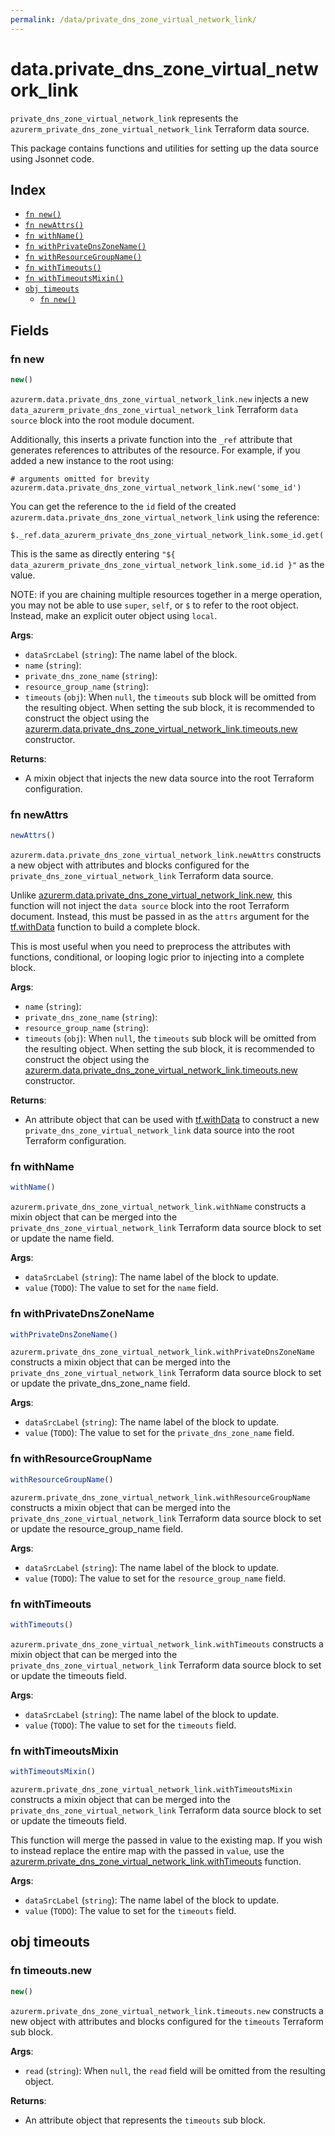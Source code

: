 ```yaml
---
permalink: /data/private_dns_zone_virtual_network_link/
---
```


# data.private_dns_zone_virtual_network_link

`private_dns_zone_virtual_network_link` represents the `azurerm_private_dns_zone_virtual_network_link` Terraform data source.



This package contains functions and utilities for setting up the data source using Jsonnet code.


## Index

* [`fn new()`](#fn-new)
* [`fn newAttrs()`](#fn-newattrs)
* [`fn withName()`](#fn-withname)
* [`fn withPrivateDnsZoneName()`](#fn-withprivatednszonename)
* [`fn withResourceGroupName()`](#fn-withresourcegroupname)
* [`fn withTimeouts()`](#fn-withtimeouts)
* [`fn withTimeoutsMixin()`](#fn-withtimeoutsmixin)
* [`obj timeouts`](#obj-timeouts)
  * [`fn new()`](#fn-timeoutsnew)

## Fields

### fn new

```ts
new()
```


`azurerm.data.private_dns_zone_virtual_network_link.new` injects a new `data_azurerm_private_dns_zone_virtual_network_link` Terraform `data source`
block into the root module document.

Additionally, this inserts a private function into the `_ref` attribute that generates references to attributes of the
resource. For example, if you added a new instance to the root using:

    # arguments omitted for brevity
    azurerm.data.private_dns_zone_virtual_network_link.new('some_id')

You can get the reference to the `id` field of the created `azurerm.data.private_dns_zone_virtual_network_link` using the reference:

    $._ref.data_azurerm_private_dns_zone_virtual_network_link.some_id.get('id')

This is the same as directly entering `"${ data_azurerm_private_dns_zone_virtual_network_link.some_id.id }"` as the value.

NOTE: if you are chaining multiple resources together in a merge operation, you may not be able to use `super`, `self`,
or `$` to refer to the root object. Instead, make an explicit outer object using `local`.

**Args**:
  - `dataSrcLabel` (`string`): The name label of the block.
  - `name` (`string`): 
  - `private_dns_zone_name` (`string`): 
  - `resource_group_name` (`string`): 
  - `timeouts` (`obj`):  When `null`, the `timeouts` sub block will be omitted from the resulting object. When setting the sub block, it is recommended to construct the object using the [azurerm.data.private_dns_zone_virtual_network_link.timeouts.new](#fn-privatednszonevirtualnetworklinktimeoutsnew) constructor.

**Returns**:
- A mixin object that injects the new data source into the root Terraform configuration.


### fn newAttrs

```ts
newAttrs()
```


`azurerm.data.private_dns_zone_virtual_network_link.newAttrs` constructs a new object with attributes and blocks configured for the `private_dns_zone_virtual_network_link`
Terraform data source.

Unlike [azurerm.data.private_dns_zone_virtual_network_link.new](#fn-privatednszonevirtualnetworklinknew), this function will not inject the `data source`
block into the root Terraform document. Instead, this must be passed in as the `attrs` argument for the
[tf.withData](https://github.com/tf-libsonnet/core/tree/main/docs#fn-withdata) function to build a complete block.

This is most useful when you need to preprocess the attributes with functions, conditional, or looping logic prior to
injecting into a complete block.

**Args**:
  - `name` (`string`): 
  - `private_dns_zone_name` (`string`): 
  - `resource_group_name` (`string`): 
  - `timeouts` (`obj`):  When `null`, the `timeouts` sub block will be omitted from the resulting object. When setting the sub block, it is recommended to construct the object using the [azurerm.data.private_dns_zone_virtual_network_link.timeouts.new](#fn-privatednszonevirtualnetworklinktimeoutsnew) constructor.

**Returns**:
  - An attribute object that can be used with [tf.withData](https://github.com/tf-libsonnet/core/tree/main/docs#fn-withdata) to construct a new `private_dns_zone_virtual_network_link` data source into the root Terraform configuration.


### fn withName

```ts
withName()
```

`azurerm.private_dns_zone_virtual_network_link.withName` constructs a mixin object that can be merged into the `private_dns_zone_virtual_network_link`
Terraform data source block to set or update the name field.



**Args**:
  - `dataSrcLabel` (`string`): The name label of the block to update.
  - `value` (`TODO`): The value to set for the `name` field.


### fn withPrivateDnsZoneName

```ts
withPrivateDnsZoneName()
```

`azurerm.private_dns_zone_virtual_network_link.withPrivateDnsZoneName` constructs a mixin object that can be merged into the `private_dns_zone_virtual_network_link`
Terraform data source block to set or update the private_dns_zone_name field.



**Args**:
  - `dataSrcLabel` (`string`): The name label of the block to update.
  - `value` (`TODO`): The value to set for the `private_dns_zone_name` field.


### fn withResourceGroupName

```ts
withResourceGroupName()
```

`azurerm.private_dns_zone_virtual_network_link.withResourceGroupName` constructs a mixin object that can be merged into the `private_dns_zone_virtual_network_link`
Terraform data source block to set or update the resource_group_name field.



**Args**:
  - `dataSrcLabel` (`string`): The name label of the block to update.
  - `value` (`TODO`): The value to set for the `resource_group_name` field.


### fn withTimeouts

```ts
withTimeouts()
```

`azurerm.private_dns_zone_virtual_network_link.withTimeouts` constructs a mixin object that can be merged into the `private_dns_zone_virtual_network_link`
Terraform data source block to set or update the timeouts field.



**Args**:
  - `dataSrcLabel` (`string`): The name label of the block to update.
  - `value` (`TODO`): The value to set for the `timeouts` field.


### fn withTimeoutsMixin

```ts
withTimeoutsMixin()
```

`azurerm.private_dns_zone_virtual_network_link.withTimeoutsMixin` constructs a mixin object that can be merged into the `private_dns_zone_virtual_network_link`
Terraform data source block to set or update the timeouts field.

This function will merge the passed in value to the existing map. If you wish
to instead replace the entire map with the passed in `value`, use the [azurerm.private_dns_zone_virtual_network_link.withTimeouts](TODO)
function.


**Args**:
  - `dataSrcLabel` (`string`): The name label of the block to update.
  - `value` (`TODO`): The value to set for the `timeouts` field.


## obj timeouts



### fn timeouts.new

```ts
new()
```


`azurerm.private_dns_zone_virtual_network_link.timeouts.new` constructs a new object with attributes and blocks configured for the `timeouts`
Terraform sub block.



**Args**:
  - `read` (`string`):  When `null`, the `read` field will be omitted from the resulting object.

**Returns**:
  - An attribute object that represents the `timeouts` sub block.
